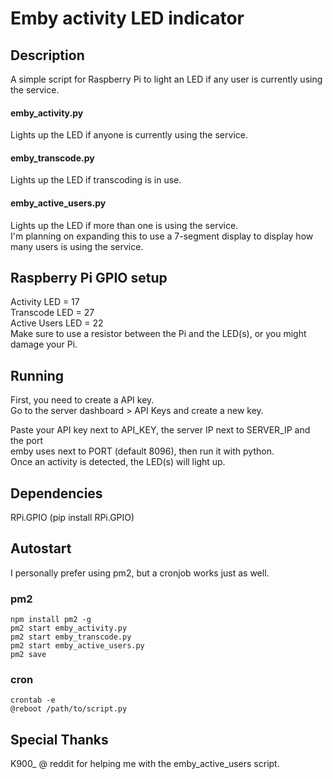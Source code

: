 # Emby activity LED indicator

## Description
A simple script for Raspberry Pi to light an LED if any user
is currently using the service.

#### emby_activity.py
Lights up the LED if anyone is currently using the service.

#### emby_transcode.py
Lights up the LED if transcoding is in use.

#### emby_active_users.py
Lights up the LED if more than one is using the service.  
I'm planning on expanding this to use a 7-segment display to display how many users is using the service.

## Raspberry Pi GPIO setup
Activity LED = 17  
Transcode LED = 27  
Active Users LED = 22  
Make sure to use a resistor between the Pi and the LED(s), or you might damage your Pi.

## Running
First, you need to create a API key.  
Go to the server dashboard > API Keys and create a new key.

Paste your API key next to API_KEY, the server IP next to SERVER_IP and the port  
emby uses next to PORT (default 8096), then run it with python.  
Once an activity is detected, the LED(s) will light up.

## Dependencies
RPi.GPIO (pip install RPi.GPIO)

## Autostart
I personally prefer using pm2, but a cronjob works just as well.
### pm2
```
npm install pm2 -g
pm2 start emby_activity.py
pm2 start emby_transcode.py
pm2 start emby_active_users.py
pm2 save
```
### cron
```
crontab -e
@reboot /path/to/script.py
```

## Special Thanks
K900_ @ reddit for helping me with the emby_active_users script.
